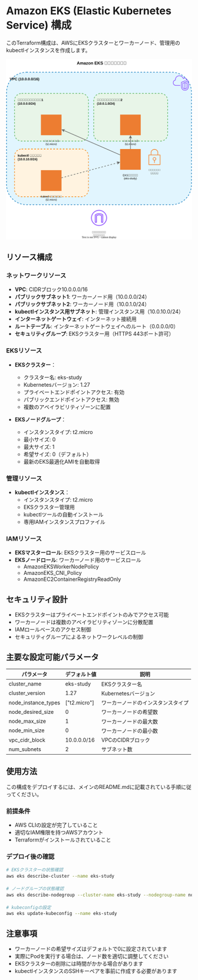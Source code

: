 # Amazon EKS (Elastic Kubernetes Service) 構成

このTerraform構成は、AWSにEKSクラスターとワーカーノード、管理用のkubectlインスタンスを作成します。

![構成図](src/architecture.svg)

## リソース構成

### ネットワークリソース
- **VPC**: CIDRブロック10.0.0.0/16
- **パブリックサブネット1**: ワーカーノード用（10.0.0.0/24）
- **パブリックサブネット2**: ワーカーノード用（10.0.1.0/24）
- **kubectlインスタンス用サブネット**: 管理インスタンス用（10.0.10.0/24）
- **インターネットゲートウェイ**: インターネット接続用
- **ルートテーブル**: インターネットゲートウェイへのルート（0.0.0.0/0）
- **セキュリティグループ**: EKSクラスター用（HTTPS 443ポート許可）

### EKSリソース
- **EKSクラスター**：
  - クラスター名: eks-study
  - Kubernetesバージョン: 1.27
  - プライベートエンドポイントアクセス: 有効
  - パブリックエンドポイントアクセス: 無効
  - 複数のアベイラビリティゾーンに配置

- **EKSノードグループ**：
  - インスタンスタイプ: t2.micro
  - 最小サイズ: 0
  - 最大サイズ: 1
  - 希望サイズ: 0（デフォルト）
  - 最新のEKS最適化AMIを自動取得

### 管理リソース
- **kubectlインスタンス**：
  - インスタンスタイプ: t2.micro
  - EKSクラスター管理用
  - kubectlツールの自動インストール
  - 専用IAMインスタンスプロファイル

### IAMリソース
- **EKSマスターロール**: EKSクラスター用のサービスロール
- **EKSノードロール**: ワーカーノード用のサービスロール
  - AmazonEKSWorkerNodePolicy
  - AmazonEKS_CNI_Policy
  - AmazonEC2ContainerRegistryReadOnly

## セキュリティ設計

- EKSクラスターはプライベートエンドポイントのみでアクセス可能
- ワーカーノードは複数のアベイラビリティゾーンに分散配置
- IAMロールベースのアクセス制御
- セキュリティグループによるネットワークレベルの制御

## 主要な設定可能パラメータ

| パラメータ | デフォルト値 | 説明 |
|-----------|-------------|------|
| cluster_name | eks-study | EKSクラスター名 |
| cluster_version | 1.27 | Kubernetesバージョン |
| node_instance_types | ["t2.micro"] | ワーカーノードのインスタンスタイプ |
| node_desired_size | 0 | ワーカーノードの希望数 |
| node_max_size | 1 | ワーカーノードの最大数 |
| node_min_size | 0 | ワーカーノードの最小数 |
| vpc_cidr_block | 10.0.0.0/16 | VPCのCIDRブロック |
| num_subnets | 2 | サブネット数 |

## 使用方法

この構成をデプロイするには、メインのREADME.mdに記載されている手順に従ってください。

### 前提条件
- AWS CLIの設定が完了していること
- 適切なIAM権限を持つAWSアカウント
- Terraformがインストールされていること

### デプロイ後の確認
```bash
# EKSクラスターの状態確認
aws eks describe-cluster --name eks-study

# ノードグループの状態確認
aws eks describe-nodegroup --cluster-name eks-study --nodegroup-name node_group

# kubeconfigの設定
aws eks update-kubeconfig --name eks-study
```

## 注意事項

- ワーカーノードの希望サイズはデフォルトで0に設定されています
- 実際にPodを実行する場合は、ノード数を適切に調整してください
- EKSクラスターの削除には時間がかかる場合があります
- kubectlインスタンスのSSHキーペアを事前に作成する必要があります